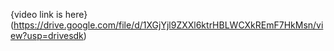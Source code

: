 {video link is here}(https://drive.google.com/file/d/1XGjYjl9ZXXl6ktrHBLWCXkREmF7HkMsn/view?usp=drivesdk)
